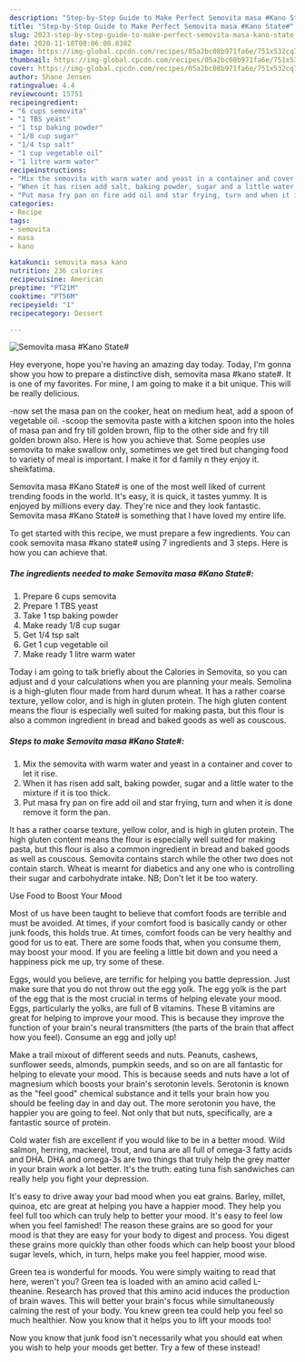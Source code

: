```yaml
---
description: "Step-by-Step Guide to Make Perfect Semovita masa #Kano State#"
title: "Step-by-Step Guide to Make Perfect Semovita masa #Kano State#"
slug: 2023-step-by-step-guide-to-make-perfect-semovita-masa-kano-state
date: 2020-11-10T08:06:08.838Z
image: https://img-global.cpcdn.com/recipes/05a2bc08b971fa6e/751x532cq70/semovita-masa-kano-state-recipe-main-photo.jpg
thumbnail: https://img-global.cpcdn.com/recipes/05a2bc08b971fa6e/751x532cq70/semovita-masa-kano-state-recipe-main-photo.jpg
cover: https://img-global.cpcdn.com/recipes/05a2bc08b971fa6e/751x532cq70/semovita-masa-kano-state-recipe-main-photo.jpg
author: Shane Jensen
ratingvalue: 4.4
reviewcount: 15751
recipeingredient:
- "6 cups semovita"
- "1 TBS yeast"
- "1 tsp baking powder"
- "1/8 cup sugar"
- "1/4 tsp salt"
- "1 cup vegetable oil"
- "1 litre warm water"
recipeinstructions:
- "Mix the semovita with warm water and yeast in a container and cover to let it rise."
- "When it has risen add salt, baking powder, sugar and a little water to the mixture if it is too thick."
- "Put masa fry pan on fire add oil and star frying, turn and when it is done remove it form the pan."
categories:
- Recipe
tags:
- semovita
- masa
- kano

katakunci: semovita masa kano 
nutrition: 236 calories
recipecuisine: American
preptime: "PT21M"
cooktime: "PT56M"
recipeyield: "1"
recipecategory: Dessert

---
```



![Semovita masa #Kano State#](https://img-global.cpcdn.com/recipes/05a2bc08b971fa6e/751x532cq70/semovita-masa-kano-state-recipe-main-photo.jpg)

Hey everyone, hope you're having an amazing day today. Today, I'm gonna show you how to prepare a distinctive dish, semovita masa #kano state#. It is one of my favorites. For mine, I am going to make it a bit unique. This will be really delicious.

-now set the masa pan on the cooker, heat on medium heat, add a spoon of vegetable oil. -scoop the semovita paste with a kitchen spoon into the holes of masa pan and fry till golden brown, flip to the other side and fry till golden brown also. Here is how you achieve that. Some peoples use semovita to make swallow only, sometimes we get tired but changing food to variety of meal is important. I make it for d family n they enjoy it. sheikfatima.

Semovita masa #Kano State# is one of the most well liked of current trending foods in the world. It's easy, it is quick, it tastes yummy. It is enjoyed by millions every day. They're nice and they look fantastic. Semovita masa #Kano State# is something that I have loved my entire life.


To get started with this recipe, we must prepare a few ingredients. You can cook semovita masa #kano state# using 7 ingredients and 3 steps. Here is how you can achieve that.

<!--inarticleads1-->

##### The ingredients needed to make Semovita masa #Kano State#:

1. Prepare 6 cups semovita
1. Prepare 1 TBS yeast
1. Take 1 tsp baking powder
1. Make ready 1/8 cup sugar
1. Get 1/4 tsp salt
1. Get 1 cup vegetable oil
1. Make ready 1 litre warm water


Today i am going to talk briefly about the Calories in Semovita, so you can adjust and d your calculations when you are planning your meals. Semolina is a high-gluten flour made from hard durum wheat. It has a rather coarse texture, yellow color, and is high in gluten protein. The high gluten content means the flour is especially well suited for making pasta, but this flour is also a common ingredient in bread and baked goods as well as couscous. 

<!--inarticleads2-->

##### Steps to make Semovita masa #Kano State#:

1. Mix the semovita with warm water and yeast in a container and cover to let it rise.
1. When it has risen add salt, baking powder, sugar and a little water to the mixture if it is too thick.
1. Put masa fry pan on fire add oil and star frying, turn and when it is done remove it form the pan.


It has a rather coarse texture, yellow color, and is high in gluten protein. The high gluten content means the flour is especially well suited for making pasta, but this flour is also a common ingredient in bread and baked goods as well as couscous. Semovita contains starch while the other two does not contain starch. Wheat is mearnt for diabetics and any one who is controlling their sugar and carbohydrate intake. NB; Don&#39;t let it be too watery. 

Use Food to Boost Your Mood


Most of us have been taught to believe that comfort foods are terrible and must be avoided. At times, if your comfort food is basically candy or other junk foods, this holds true. At times, comfort foods can be very healthy and good for us to eat. There are some foods that, when you consume them, may boost your mood. If you are feeling a little bit down and you need a happiness pick me up, try some of these.

Eggs, would you believe, are terrific for helping you battle depression. Just make sure that you do not throw out the egg yolk. The egg yolk is the part of the egg that is the most crucial in terms of helping elevate your mood. Eggs, particularly the yolks, are full of B vitamins. These B vitamins are great for helping to improve your mood. This is because they improve the function of your brain's neural transmitters (the parts of the brain that affect how you feel). Consume an egg and jolly up!

Make a trail mixout of different seeds and nuts. Peanuts, cashews, sunflower seeds, almonds, pumpkin seeds, and so on are all fantastic for helping to elevate your mood. This is because seeds and nuts have a lot of magnesium which boosts your brain's serotonin levels. Serotonin is known as the "feel good" chemical substance and it tells your brain how you should be feeling day in and day out. The more serotonin you have, the happier you are going to feel. Not only that but nuts, specifically, are a fantastic source of protein.

Cold water fish are excellent if you would like to be in a better mood. Wild salmon, herring, mackerel, trout, and tuna are all full of omega-3 fatty acids and DHA. DHA and omega-3s are two things that truly help the grey matter in your brain work a lot better. It's the truth: eating tuna fish sandwiches can really help you fight your depression. 

It's easy to drive away your bad mood when you eat grains. Barley, millet, quinoa, etc are great at helping you have a happier mood. They help you feel full too which can truly help to better your mood. It's easy to feel low when you feel famished! The reason these grains are so good for your mood is that they are easy for your body to digest and process. You digest these grains more quickly than other foods which can help boost your blood sugar levels, which, in turn, helps make you feel happier, mood wise.

Green tea is wonderful for moods. You were simply waiting to read that here, weren't you? Green tea is loaded with an amino acid called L-theanine. Research has proved that this amino acid induces the production of brain waves. This will better your brain's focus while simultaneously calming the rest of your body. You knew green tea could help you feel so much healthier. Now you know that it helps you to lift your moods too!

Now you know that junk food isn't necessarily what you should eat when you wish to help your moods get better. Try a few of these instead!

